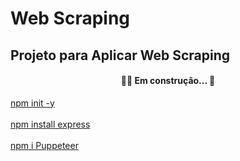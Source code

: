 # Web Scraping
## Projeto para Aplicar Web Scraping

<h4 align="center"> 
	🚧🚀 Em construção...  🚧
</h4>


[npm init -y](#instalacao)
<br>
<br>
[npm install express ](#instalacao)
<br>
<br>
[npm i Puppeteer](#instalacao)

